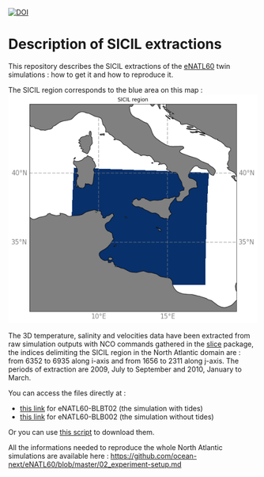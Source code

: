 [![DOI](https://zenodo.org/badge/DOI/10.5281/zenodo.11184366.svg)](https://doi.org/10.5281/zenodo.11184366)

# Description of SICIL extractions

This repository describes the SICIL extractions of the [eNATL60](https://github.com/ocean-next/eNATL60) twin simulations : how to get it and how to reproduce it.

The SICIL region corresponds to the blue area on this map :
![SICIL map](maps/region_SICIL.png)

The 3D temperature, salinity and velocities data have been extracted from raw simulation outputs with NCO commands gathered in the [slice](https://github.com/aureliealbertmeom/slice) package, the indices delimiting the SICIL region in the North Atlantic domain are : from 6352 to 6935 along i-axis and from 1656 to 2311 along j-axis. The periods of extraction are 2009, July to September and 2010, January to March.

You can access the files directly at :
  - [this link](https://ige-meom-opendap.univ-grenoble-alpes.fr/thredds/catalog/meomopendap/extract/MEOM/eNATL60/eNATL60-BLBT02/1h/SICIL/catalog.html) for eNATL60-BLBT02 (the simulation with tides)
  - [this link](https://ige-meom-opendap.univ-grenoble-alpes.fr/thredds/catalog/meomopendap/extract/MEOM/eNATL60/eNATL60-BLB002/1h/SICIL/catalog.html) for eNATL60-BLB002 (the simulation without tides)

Or you can use [this script](scripts/download-SICIL.ksh) to download them.

All the informations needed to reproduce the whole North Atlantic simulations are available here : https://github.com/ocean-next/eNATL60/blob/master/02_experiment-setup.md




